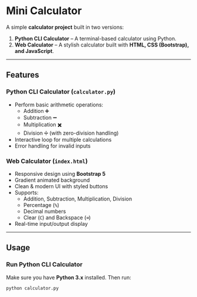# Mini Calculator

A simple **calculator project** built in two versions:  
1. **Python CLI Calculator** – A terminal-based calculator using Python.  
2. **Web Calculator** – A stylish calculator built with **HTML, CSS (Bootstrap), and JavaScript**.  

---

## Features

### Python CLI Calculator (`calculator.py`)
- Perform basic arithmetic operations:
  - Addition ➕
  - Subtraction ➖
  - Multiplication ✖️
  - Division ➗ (with zero-division handling)
- Interactive loop for multiple calculations
- Error handling for invalid inputs

### Web Calculator (`index.html`)
- Responsive design using **Bootstrap 5**
- Gradient animated background
- Clean & modern UI with styled buttons
- Supports:
  - Addition, Subtraction, Multiplication, Division
  - Percentage (`%`)  
  - Decimal numbers  
  - Clear (`C`) and Backspace (`⌫`)  
- Real-time input/output display

---

## Usage

### Run Python CLI Calculator
Make sure you have **Python 3.x** installed. Then run:

```bash
python calculator.py


